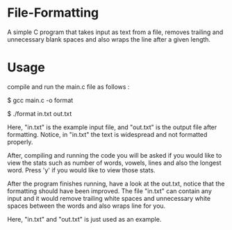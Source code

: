 # File-Formatting
A simple C program that takes input as text from a file, removes trailing and unnecessary blank spaces and also wraps the line after a given length.

# Usage
compile and run the main.c file as follows :

$ gcc main.c -o format

$ ./format in.txt out.txt

Here, "in.txt" is the example input file, and "out.txt" is the output file after formatting. Notice, in "in.txt" the text is widespread and not formatted properly.

After, compiling and running the code you will be asked if you would like to view the stats such as number of words, vowels, lines and also the longest word.
Press 'y' if you would like to view those stats.

After the program finishes running, have a look at the out.txt, notice that the formatting should have been improved. The file "in.txt" can contain any input and it would remove trailing white spaces and unnecessary white spaces between the words and also wraps line for you.

Here, "in.txt" and "out.txt" is just used as an example.
